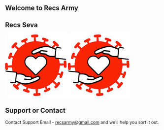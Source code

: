 ## Welcome to Recs Army
## Recs Seva
![image info](./images/seva/covid/icon.png)
![alt text](./images/seva/covid/icon.png "Covid Seva")

## Support or Contact

Contact Support Email - recsarmy@gmail.com and we’ll help you sort it out.

